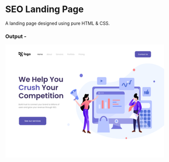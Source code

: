 # SEO Landing Page

A landing page designed using pure HTML & CSS.

### Output -

![Output Image](./output.png)